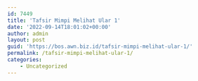 ```yaml
---
id: 7449
title: 'Tafsir Mimpi Melihat Ular 1'
date: '2022-09-14T18:01:02+00:00'
author: admin
layout: post
guid: 'https://bos.awn.biz.id/tafsir-mimpi-melihat-ular-1/'
permalink: /tafsir-mimpi-melihat-ular-1/
categories:
    - Uncategorized
---
```


